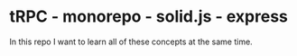 # tRPC - monorepo - solid.js - express

In this repo I want to learn all of these concepts at the same time.
